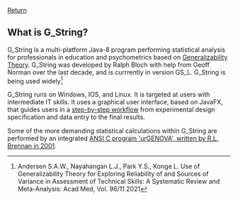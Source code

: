 [Return](professionals.md)
## What is G_String? ##
G_String is a multi-platform Java-8 program performing statistical analysis for professionals in education and psychometrics based on [Generalizability Theory](https://en.wikipedia.org/wiki/Generalizability_theory).  G_String was developed by Ralph Bloch with help from Geoff Norman over the last decade, and is currrently in version GS_L. G_String is being used widely[^1]

G_String runs on Windows, IOS, and Linux. It is targeted at users with intermediate IT skills. It uses a graphical user interface, based on JavaFX, that guides users in a [step-by-step workflow](Step_by_Step.md) from experimental design specification and data entry to the final results.

Some of the more demanding statistical calculations within G_String are performed by an integrated [ANSI C program 'urGENOVA', written by R.L. Brennan in 2001](https://education.uiowa.edu/casma/computer-programs).

[^1]: Andersen S.A.W., Nayahangan L.J., Park Y.S., Konge L. Use of Generalizability Theory for Exploring Reliability of and Sources of Variance in Assessment of Technical Skills: A Systematic Review and Meta-Analysis: Acad Med, Vol. 96/11 2021
